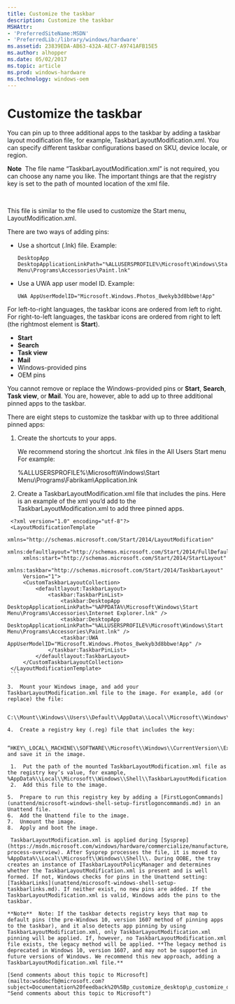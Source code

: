 ```yaml
---
title: Customize the taskbar
description: Customize the taskbar
MSHAttr:
- 'PreferredSiteName:MSDN'
- 'PreferredLib:/library/windows/hardware'
ms.assetid: 23839EDA-AB63-432A-AEC7-A9741AFB15E5
ms.author: alhopper
ms.date: 05/02/2017
ms.topic: article
ms.prod: windows-hardware
ms.technology: windows-oem
---
```


# Customize the taskbar


You can pin up to three additional apps to the taskbar by adding a taskbar layout modification file, for example, TaskbarLayoutModification.xml. You can specify different taskbar configurations based on SKU, device locale, or region.

**Note**  The file name “TaskbarLayoutModification.xml” is not required, you can choose any name you like. The important things are that the registry key is set to the path of mounted location of the xml file.

 

This file is similar to the file used to customize the Start menu, LayoutModification.xml.

There are two ways of adding pins:

-   Use a shortcut (.lnk) file. Example:
    ```
    DesktopApp 
    DesktopApplicationLinkPath="%ALLUSERSPROFILE%\Microsoft\Windows\Start Menu\Programs\Accessories\Paint.lnk"
    ```

-   Use a UWA app user model ID. Example:
    ```
    UWA AppUserModelID="Microsoft.Windows.Photos_8wekyb3d8bbwe!App"
    ```
For left-to-right languages, the taskbar icons are ordered from left to right. For right-to-left languages, the taskbar icons are ordered from right to left (the rightmost element is **Start**).

-   **Start**
-   **Search**
-   **Task view**
-   **Mail**
-   Windows-provided pins
-   OEM pins

You cannot remove or replace the Windows-provided pins or **Start**, **Search**, **Task view**, or **Mail**. You are, however, able to add up to three additional pinned apps to the taskbar.

There are eight steps to customize the taskbar with up to three additional pinned apps:

1.  Create the shortcuts to your apps.

    We recommend storing the shortcut .lnk files in the All Users Start menu For example:

    %ALLUSERSPROFILE%\\Microsoft\\Windows\\Start Menu\\Programs\\Fabrikam\\Application.lnk

2.  Create a TaskbarLayoutModification.xml file that includes the pins. Here is an example of the xml you’d add to the TaskbarLayoutModification.xml to add three pinned apps.

   ``` 
    <?xml version="1.0" encoding="utf-8"?>
    <LayoutModificationTemplate
        xmlns="http://schemas.microsoft.com/Start/2014/LayoutModification"
        xmlns:defaultlayout="http://schemas.microsoft.com/Start/2014/FullDefaultLayout"
        xmlns:start="http://schemas.microsoft.com/Start/2014/StartLayout"
        xmlns:taskbar="http://schemas.microsoft.com/Start/2014/TaskbarLayout"
        Version="1">
        <CustomTaskbarLayoutCollection>
            <defaultlayout:TaskbarLayout>
                <taskbar:TaskbarPinList>
                    <taskbar:DesktopApp DesktopApplicationLinkPath="%APPDATA%\Microsoft\Windows\Start Menu\Programs\Accessories\Internet Explorer.lnk" />
                    <taskbar:DesktopApp DesktopApplicationLinkPath="%ALLUSERSPROFILE%\Microsoft\Windows\Start Menu\Programs\Accessories\Paint.lnk" />
                    <taskbar:UWA AppUserModelID="Microsoft.Windows.Photos_8wekyb3d8bbwe!App" />
                </taskbar:TaskbarPinList>
            </defaultlayout:TaskbarLayout>
        </CustomTaskbarLayoutCollection>
    </LayoutModificationTemplate>
    ```

3.  Mount your Windows image, and add your TaskbarLayoutModification.xml file to the image. For example, add (or replace) the file:

    C:\\Mount\\Windows\\Users\\Default\\AppData\\Local\\Microsoft\\Windows\\Shell\\TaskbarLayoutModification.xml

4.  Create a registry key (.reg) file that includes the key:

    “HKEY\_LOCAL\_MACHINE\\SOFTWARE\\Microsoft\\Windows\\CurrentVersion\\Explorer\\LayoutXMLPath”, and save it in the image.

    1.  Put the path of the mounted TaskbarLayoutModification.xml file as the registry key’s value, for example, %AppData%\\Local\\Microsoft\\Windows\\Shell\\TaskbarLayoutModification.xml.
    2.  Add this file to the image.

5.  Prepare to run this registry key by adding a [FirstLogonCommands](unattend/microsoft-windows-shell-setup-firstlogoncommands.md) in an Unattend file.
6.  Add the Unattend file to the image.
7.  Unmount the image.
8.  Apply and boot the image.

    TaskbarLayoutModification.xml is applied during [Sysprep](https://msdn.microsoft.com/windows/hardware/commercialize/manufacture/desktop/sysprep-process-overview). After Sysprep processes the file, it is moved to %AppData%\\Local\\Microsoft\\Windows\\Shell\\. During OOBE, the tray creates an instance of ITaskbarLayoutPolicyManager and determines whether the TaskbarLayoutModification.xml is present and is well formed. If not, Windows checks for pins in the Unattend setting:[TaskbarLinks](unattend/microsoft-windows-shell-setup-taskbarlinks.md). If neither exist, no new pins are added. If the TaskbarLayoutModification.xml is valid, Windows adds the pins to the taskbar.

**Note**  Note: If the taskbar detects registry keys that map to default pins (the pre-Windows 10, version 1607 method of pinning apps to the taskbar), and it also detects app pinning by using TaskbarLayoutModification.xml, only TaskbarLayoutModification.xml pinning will be applied. If, however, no TaskbarLayoutModification.xml file exists, the legacy method will be applied. **The legacy method is deprecated in Windows 10, version 1607, and may not be supported in future versions of Windows. We recommend this new approach, adding a TaskbarLayoutModification.xml file.**

[Send comments about this topic to Microsoft](mailto:wsddocfb@microsoft.com?subject=Documentation%20feedback%20%5Bp_customize_desktop\p_customize_desktop%5D:%20Customize%20the%20taskbar%20%20RELEASE:%20%2810/19/2016%29&body=%0A%0APRIVACY%20STATEMENT%0A%0AWe%20use%20your%20feedback%20to%20improve%20the%20documentation.%20We%20don't%20use%20your%20email%20address%20for%20any%20other%20purpose,%20and%20we'll%20remove%20your%20email%20address%20from%20our%20system%20after%20the%20issue%20that%20you're%20reporting%20is%20fixed.%20While%20we're%20working%20to%20fix%20this%20issue,%20we%20might%20send%20you%20an%20email%20message%20to%20ask%20for%20more%20info.%20Later,%20we%20might%20also%20send%20you%20an%20email%20message%20to%20let%20you%20know%20that%20we've%20addressed%20your%20feedback.%0A%0AFor%20more%20info%20about%20Microsoft's%20privacy%20policy,%20see%20http://privacy.microsoft.com/default.aspx. "Send comments about this topic to Microsoft")




